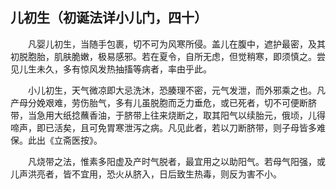 ## 儿初生（初诞法详小儿门，四十）


&emsp;&emsp;凡婴儿初生，当随手包裹，切不可为风寒所侵。盖儿在腹中，遮护最密，及其初脱胞胎，肌肤脆嫩，极易感邪。若在夏令，自所无虑，但觉稍寒，即须慎之。尝见儿生未久，多有惊风发热抽搐等病者，率由乎此。

&emsp;&emsp;小儿初生，天气微凉即大忌洗沐，恐腠理不密，元气发泄，而外邪乘之也。凡产母分娩艰难，劳伤胎气，多有儿虽脱胞而乏力垂危，或已死者，切不可便断脐带，当急用大纸捻蘸香油，于脐带上往来烧断之，取其阳气以续胎元，俄顷，儿得啼声，即已活矣，且可免胃寒泄泻之病。凡见此者，若以刀断脐带，则子母皆多难保。此出《立斋医按》。

&emsp;&emsp;凡烧带之法，惟素多阳虚及产时气脱者，最宜用之以助阳气。若母气阳强，或儿声洪亮者，皆不宜用，恐火从脐入，日后致生热毒，则反为害不小。

